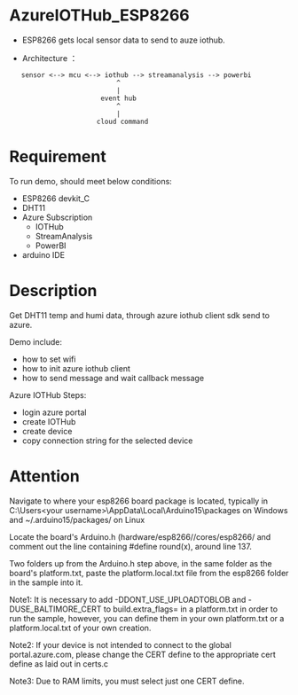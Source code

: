 # AzureIOTHub_ESP8266
- ESP8266 gets local sensor data to send to auze iothub.

- Architecture ：
```
   sensor <--> mcu <--> iothub --> streamanalysis --> powerbi
                           ^                          
                           |                      
                       event hub                      
                           ^                         
                           |                         
                      cloud command
```                      
# Requirement 
To run demo, should meet below conditions:

+ ESP8266 devkit_C
+ DHT11
+ Azure Subscription
   + IOTHub
   + StreamAnalysis
   + PowerBI
+ arduino IDE

# Description
Get DHT11 temp and humi data, through azure iothub client sdk send to azure.

Demo include:
- how to set wifi
- how to init azure iothub client
- how to send message and wait callback message

Azure IOTHub Steps:
- login azure portal
- create IOTHub
- create device
- copy connection string for the selected device

# Attention
Navigate to where your esp8266 board package is located, typically in C:\Users\<your username>\AppData\Local\Arduino15\packages on Windows and ~/.arduino15/packages/ on Linux

Locate the board's Arduino.h (hardware/esp8266/<board package version>/cores/esp8266/ and comment out the line containing #define round(x), around line 137.

Two folders up from the Arduino.h step above, in the same folder as the board's platform.txt, paste the platform.local.txt file from the esp8266 folder in the sample into it.

Note1: It is necessary to add -DDONT_USE_UPLOADTOBLOB and -DUSE_BALTIMORE_CERT to build.extra_flags= in a platform.txt in order to run the sample, however, you can define them in your own platform.txt or a platform.local.txt of your own creation.

Note2: If your device is not intended to connect to the global portal.azure.com, please change the CERT define to the appropriate cert define as laid out in certs.c

Note3: Due to RAM limits, you must select just one CERT define.
